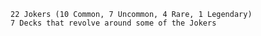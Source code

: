 
    22 Jokers (10 Common, 7 Uncommon, 4 Rare, 1 Legendary)
    7 Decks that revolve around some of the Jokers
